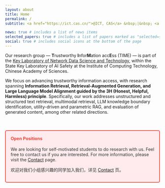 ```yaml
---
layout: about
title: Home
permalink: /
subtitle: <a href="https://ict.cas.cn/">@ICT, CAS</a> &nbsp;|&nbsp; <a href="https://github.com/Trustworthy-Information-Access">@GitHub</a> &nbsp;|&nbsp; <a href="https://github.com/temp-tina/temp-tina.github.io/blob/main/assets/img/temp-wechat.jpg">@Wechat</a>

news: true # includes a list of news items
selected_papers: true # includes a list of papers marked as "selected={true}"
social: true # includes social icons at the bottom of the page
---
```



Our research group — **T**rustworthy **I**nfor**M**ation acc**E**ss (TIME) — is part of the [Key Laboratory of Network Data Science and Technology](https://ict.cas.cn/jssgk/zzjg/kyxt/wlzdsys/js/), within the State Key Laboratory of AI Safety at the Institute of Computing Technology, Chinese Academy of Sciences. 

We focus on advancing trustworthy information access, with research spanning **Information Retrieval, Retrieval-Augmented Generation, and Large Language Model Alignment guided by the 3H (Honest, Helpful, Harmless) principle**. 
Specifically, our work addresses unstructured and structured text retrieval, multimodal retrieval, LLM knowledge boundary identification, utility-driven and parametric RAG, and evaluation of generated content, among other related directions.

<!-- 可信信息获取小组隶属于中国科学院计算技术研究所网络数据科学与技术重点实验室。
我们致力于面向可信信息获取的基础与应用研究，主要方向包括信息检索、检索增强生成（RAG）、以及基于3H原则（真实、有效、无害）的大模型对齐。
具体研究内容涵盖非结构化/结构化文本检索、多模态检索、大模型知识边界识别、以有用性为导向的RAG、参数化RAG、生成内容评价等。 -->


<br>

<div style="border: 2px solid #f44336; background-color: #ffebee; padding: 16px; border-radius: 5px; margin: 20px 0;">
    <h4 style="color: #f44336; margin-top: 0;">Open Positions</h4>
    <p style="color: #333;">We are looking for self-motivated students to do research with us. Feel free to contact us if you are interested. For more information, please visit the <a href="https://stay-hungry-time.github.io/contact/">Contact</a> page.</p>
    <p style="color: #333;">欢迎对我们小组感兴趣的同学加入我们，详见 <a href="https://stay-hungry-time.github.io/contact/">Contact</a> 页。</p>
</div>
